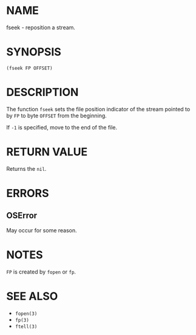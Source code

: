 # NAME
fseek - reposition a stream.

# SYNOPSIS

    (fseek FP OFFSET)

# DESCRIPTION
The function `fseek` sets the file position indicator of the stream pointed to by `FP` to byte `OFFSET` from the beginning.

If `-1` is specified, move to the end of the file.

# RETURN VALUE
Returns the `nil`.

# ERRORS
## OSError
May occur for some reason.

# NOTES
`FP` is created by `fopen` or `fp`.

# SEE ALSO
- `fopen(3)`
- `fp(3)`
- `ftell(3)`
